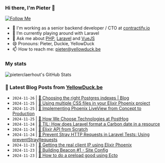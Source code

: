 ### Hi there, I'm Pieter 👋  
[![Follow Me](https://img.shields.io/github/followers/pieterclaerhout?label=Follow&style=social)](https://github.com/pieterclaerhout)

- 🏢 I'm working as a senior backend developer / CTO at [contractify.io](https://contractify.io)
- 🌱 I’m currently playing around with Laravel
- 💬 Ask me about [PHP](https://php.net), [Laravel](http://laravel.com) and [VueJS](https://vuejs.org)
- 😄 Pronouns: Pieter, Duckie, YellowDuck
- 📫 How to reach me: pieter@yellowduck.be

### My stats

![pieterclaerhout's GitHub Stats](https://github-readme-stats.vercel.app/api?username=pieterclaerhout&show_icons=true&count_private=true&line_height=40)

### 📩 Latest Blog Posts from [YellowDuck.be](https://www.yellowduck.be/)
<!-- BLOG-POST-LIST:START -->
- `2024-11-26` | [🔗 Choosing the right Postgres indexes | Blog](https://www.yellowduck.be/posts/choosing-the-right-postgres-indexes-blog)  
- `2024-11-25` | [🐥 Using multiple CSS files in your Elixir Phoenix project](https://www.yellowduck.be/posts/using-multiple-css-files-in-your-elixir-phoenix-project)  
- `2024-11-25` | [🔗 Implementing Phoenix LiveView from Concept to Production](https://www.yellowduck.be/posts/implementing-phoenix-liveview-from-concept-to-production)  
- `2024-11-25` | [🔗 How We Choose Technologies at PostHog](https://www.yellowduck.be/posts/how-we-choose-technologies-at-posthog)  
- `2024-11-24` | [🐥 TIL: How does Laravel format a Carbon date in a resource](https://www.yellowduck.be/posts/til-how-does-laravel-format-a-carbon-date-in-a-resource)  
- `2024-11-24` | [🔗 Elixir API from Scratch](https://www.yellowduck.be/posts/elixir-api-from-scratch-inter-caetera)  
- `2024-11-24` | [🔗 Prevent Stray HTTP Requests in Laravel Tests: Using preventStrayRequests](https://www.yellowduck.be/posts/prevent-stray-http-requests-in-laravel-tests-using-preventstrayrequests)  
- `2024-11-23` | [🐥 Getting the real client IP using Elixir Phoenix](https://www.yellowduck.be/posts/getting-the-real-client-ip-using-elixir-phoenix)  
- `2024-11-23` | [🔗 Building Beacon #1 - Site Config](https://www.yellowduck.be/posts/building-beacon-1-site-config)  
- `2024-11-23` | [🔗 How to do a preload good using Ecto](https://www.yellowduck.be/posts/how-to-do-a-preload-good-using-ecto)  

<!-- BLOG-POST-LIST:END -->

